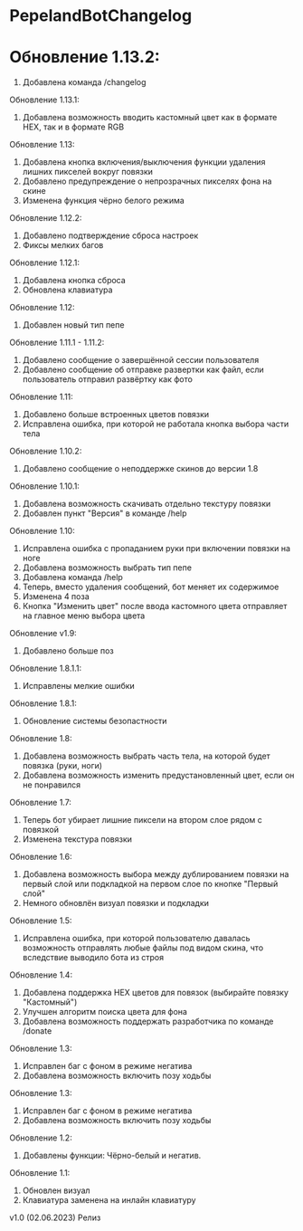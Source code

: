 # PepelandBotChangelog

# Обновление 1.13.2:  
1. Добавлена команда /changelog  

Обновление 1.13.1:  
1. Добавлена возможность вводить кастомный цвет как в формате HEX, так и в формате RGB  

Обновление 1.13:  
1. Добавлена кнопка включения/выключения функции удаления лишних пикселей вокруг повязки  
2. Добавлено предупреждение о непрозрачных пикселях фона на скине  
3. Изменена функция чёрно белого режима  

Обновление 1.12.2:  
1. Добавлено подтверждение сброса настроек  
2. Фиксы мелких багов  

Обновление 1.12.1:  
1. Добавлена кнопка сброса  
2. Обновлена клавиатура  

Обновление 1.12:  
1. Добавлен новый тип пепе  

Обновление 1.11.1 - 1.11.2:  
1. Добавлено сообщение о завершённой сессии пользователя  
2. Добавлено сообщение об отправке развертки как файл, если пользователь отправил развёртку как фото  

Обновление 1.11:  
1. Добавлено больше встроенных цветов повязки  
2. Исправлена ошибка, при которой не работала кнопка выбора части тела  

Обновление 1.10.2:  
1. Добавлено сообщение о неподдержке скинов до версии 1.8  

Обновление 1.10.1:  
1. Добавлена возможность скачивать отдельно текстуру повязки  
2. Добавлен пункт "Версия" в команде /help  

Обновление 1.10:  
1. Исправлена ошибка с пропаданием руки при включении повязки на ноге  
2. Добавлена возможность выбрать тип пепе  
3. Добавлена команда /help  
4. Теперь, вместо удаления сообщений, бот меняет их содержимое  
5. Изменена 4 поза  
6. Кнопка "Изменить цвет" после ввода кастомного цвета отправляет на главное меню выбора цвета  

Обновление v1.9:  
1. Добавлено больше поз  

Обновление 1.8.1.1:  
1. Исправлены мелкие ошибки  

Обновление 1.8.1:  
1. Обновление системы безопастности  

Обновление 1.8:  
1. Добавлена возможность выбрать часть тела, на которой будет повязка (руки, ноги)  
2. Добавлена возможность изменить предустановленный цвет, если он не понравился  

Обновление 1.7:  
1. Теперь бот убирает лишние пиксели на втором слое рядом с повязкой  
2. Изменена текстура повязки  

Обновление 1.6:  
1. Добавлена возможность выбора между дублированием повязки на первый слой или подкладкой на первом слое по кнопке "Первый слой"  
2. Немного обновлён визуал повязки и подкладки  

Обновление 1.5:  
1. Исправлена ошибка, при которой пользователю давалась возможность отправлять любые файлы под видом скина, что вследствие выводило бота из строя  

Обновление 1.4:  
1. Добавлена поддержка HEX цветов для повязок (выбирайте повязку "Кастомный")  
2. Улучшен алгоритм поиска цвета для фона  
3. Добавлена возможность поддержать разработчика по команде /donate  

Обновление 1.3:  
1. Исправлен баг с фоном в режиме негатива  
2. Добавлена возможность включить позу ходьбы  

Обновление 1.3:  
1. Исправлен баг с фоном в режиме негатива  
2. Добавлена возможность включить позу ходьбы  

Обновление 1.2:  
1. Добавлены функции: Чёрно-белый и негатив.  

Обновление 1.1:    
1. Обновлен визуал  
2. Клавиатура заменена на инлайн клавиатуру  

v1.0 (02.06.2023) Релиз  